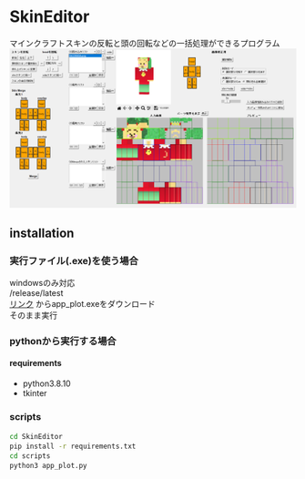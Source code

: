 # SkinEditor
マインクラフトスキンの反転と頭の回転などの一括処理ができるプログラム
![スクリーンショット 2022-10-14 011523](image/display2.png)
## installation
### 実行ファイル(.exe)を使う場合
windowsのみ対応  
/release/latest  
[リンク](https://github.com/TACOWASA059/SkinEditor/releases/)
からapp_plot.exeをダウンロード  
そのまま実行
###  pythonから実行する場合  
####  requirements  
* python3.8.10
* tkinter
###  scripts
```bash
cd SkinEditor
pip install -r requirements.txt
cd scripts
python3 app_plot.py
```
